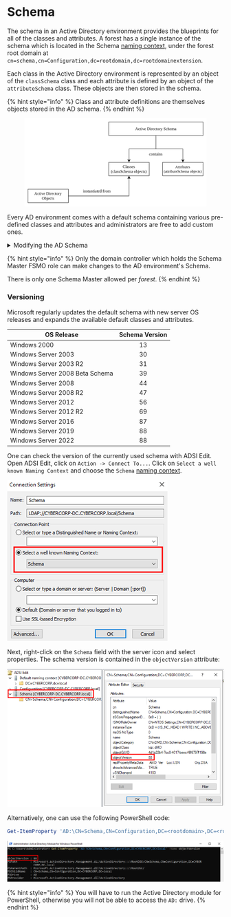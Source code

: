# Schema

The schema in an Active Directory environment provides the blueprints for all of the classes and attributes. A forest has a single instance of the schema which is located in the Schema [naming context](<../Naming Contexts.md#schema-naming-context>), under the forest root domain at `cn=schema,cn=Configuration,dc=rootdomain,dc=rootdomainextension`.

Each class in the Active Directory environment is represented by an object of the `classSchema` class and each attribute is defined by an object of the `attributeSchema` class. These objects are then stored in the schema.

{% hint style="info" %}
Class and attribute definitions are themselves objects stored in the AD schema.
{% endhint %}

<figure><img src="../../../../.gitbook/assets/AD Schema .svg" alt=""><figcaption></figcaption></figure>

Every AD environment comes with a default schema containing various pre-defined classes and attributes and administrators are free to add custom ones.

<details>

<summary>Modifying the AD Schema</summary>

Modifying the AD Schema can be graphically done with the Microsoft Management Console (MMC). Press `Win + R` and type in `mmc`.

<img src="../../../../.gitbook/assets/Launch MMC.png" alt="" data-size="original">

Next, add the `Schema` snap-in by clicking on `File -> Add/Remove Snap-in` and selecting `Active Directory Schema`.

<img src="../../../../.gitbook/assets/Add Schema Snap-In MMC.png" alt="" data-size="original">

</details>

{% hint style="info" %}
Only the domain controller which holds the Schema Master FSMO role can make changes to the AD environment's Schema.

There is only one Schema Master allowed per _forest_.
{% endhint %}

### Versioning

Microsoft regularly updates the default schema with new server OS releases and expands the available default classes and attributes.

| OS Release                      | Schema Version |
| ------------------------------- | :------------: |
| Windows 2000                    |       13       |
| Windows Server 2003             |       30       |
| Windows Server 2003 R2          |       31       |
| Windows Server 2008 Beta Schema |       39       |
| Windows Server 2008             |       44       |
| Windows Server 2008 R2          |       47       |
| Windows Server 2012             |       56       |
| Windows Server 2012 R2          |       69       |
| Windows Server 2016             |       87       |
| Windows Server 2019             |       88       |
| Windows Server 2022             |       88       |

One can check the version of the currently used schema with ADSI Edit. Open ADSI Edit, click on `Action -> Connect To...`. Click on `Select a well known Naming Context` and choose the `Schema` [naming context](<../Naming Contexts.md>).

![](<Resources/Images/ADSI Edit Schema NC.png>)

Next, right-click on the `Schema` field with the server icon and select properties. The schema version is contained in the `objectVersion` attribute:

![](<Resources/Images/ADSI Edit Schema Version.png>)

Alternatively, one can use the following PowerShell code:

```powershell
Get-ItemProperty 'AD:\CN=Schema,CN=Configuration,DC=<rootdomain>,DC=<rootdomainextension>' -Name objectVersion
```

![](<Resources/Images/Schema Version PowerShell.png>)

{% hint style="info" %}
You will have to run the Active Directory module for PowerShell, otherwise you will not be able to access the `AD:` drive.
{% endhint %}
